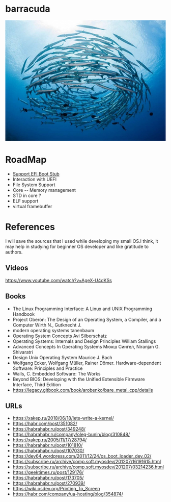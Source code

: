 # barracuda
![alt text](/header.jpg?)
# RoadMap
+ [Support EFI Boot Stub](https://www.kernel.org/doc/Documentation/efi-stub.txt) 
+ Interaction with UEFI
+ File System Support
+ Core -- Memory management
+ STD in core ?
+ ELF support
+ virtual framebuffer
# References
I will save the sources that I used while developing my small OS.I think, it may help in studying for beginner OS developer and like gratitude to authors.
## Videos
https://www.youtube.com/watch?v=AgeX-U4dKSs
## Books 
+ The Linux Programming Interface: A Linux and UNIX Programming Handbook
+ Project Oberon: The Design of an Operating System, a Compiler, and a Computer Wirth N., Gutknecht J. 
+ modern operating systems tanenbaum
+ Operating System Concepts Avi Silberschatz 
+ Operating Systems: Internals and Design Principles William Stallings
+ Advanced Concepts In Operating Systems Мюкш Сингел, Niranjan G. Shivaratri
+ Design Unix Operating System Maurice J. Bach
+ Wolfgang Ecker, Wolfgang Müller, Rainer Dömer. Hardware-dependent Software: Principles and Practice
+ Walls, C. Embedded Software: The Works
+ Beyond BIOS: Developing with the Unified Extensible Firmware Interface, Third Edition
+ https://legacy.gitbook.com/book/arobenko/bare_metal_cpp/details
## URLs 
+ https://xakep.ru/2018/06/18/lets-write-a-kernel/
+ https://habr.com/post/351082/
+ https://habrahabr.ru/post/349248/
+ https://habrahabr.ru/company/oleg-bunin/blog/310848/
+ https://xakep.ru/2005/11/17/28794/
+ https://habrahabr.ru/post/101810/
+ https://habrahabr.ru/post/107030/
+ https://dev64.wordpress.com/2011/12/24/os_boot_loader_dev_02/
+ https://subscribe.ru/archive/comp.soft.myosdev/201207/16191615.html
+ https://subscribe.ru/archive/comp.soft.myosdev/201207/03214236.html
+ https://geektimes.ru/post/129176/
+ https://habrahabr.ru/post/173705/
+ https://habrahabr.ru/post/270939/
+ https://wiki.osdev.org/Printing_To_Screen
+ https://habr.com/company/ua-hosting/blog/354874/
